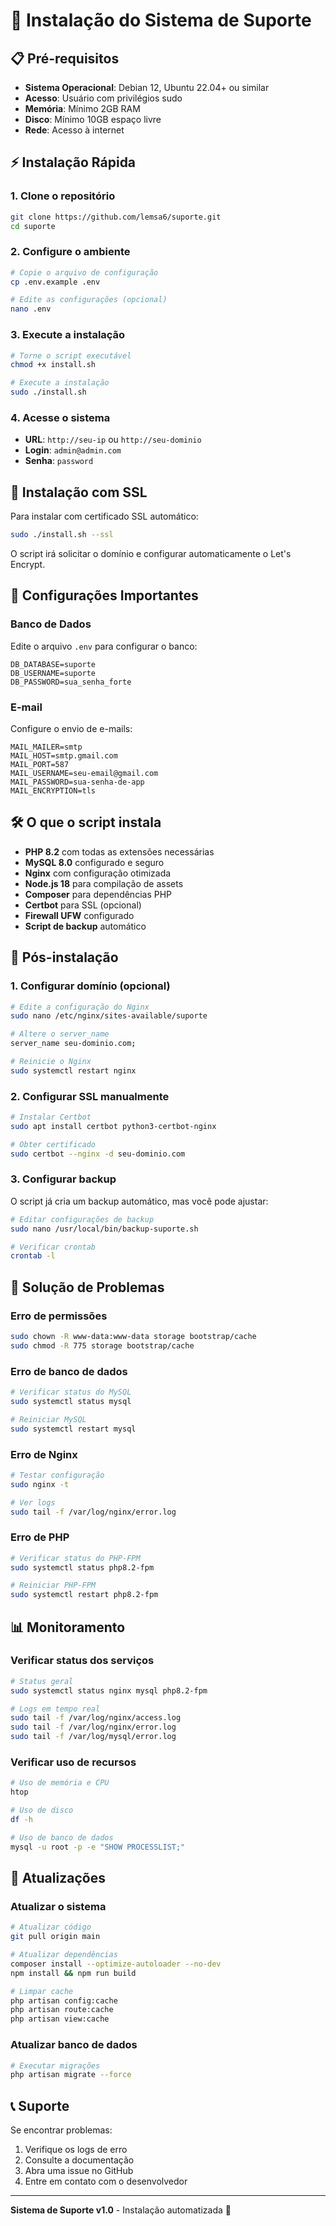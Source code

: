 # 🚀 Instalação do Sistema de Suporte

## 📋 Pré-requisitos

- **Sistema Operacional**: Debian 12, Ubuntu 22.04+ ou similar
- **Acesso**: Usuário com privilégios sudo
- **Memória**: Mínimo 2GB RAM
- **Disco**: Mínimo 10GB espaço livre
- **Rede**: Acesso à internet

## ⚡ Instalação Rápida

### 1. Clone o repositório
```bash
git clone https://github.com/lemsa6/suporte.git
cd suporte
```

### 2. Configure o ambiente
```bash
# Copie o arquivo de configuração
cp .env.example .env

# Edite as configurações (opcional)
nano .env
```

### 3. Execute a instalação
```bash
# Torne o script executável
chmod +x install.sh

# Execute a instalação
sudo ./install.sh
```

### 4. Acesse o sistema
- **URL**: `http://seu-ip` ou `http://seu-dominio`
- **Login**: `admin@admin.com`
- **Senha**: `password`

## 🔧 Instalação com SSL

Para instalar com certificado SSL automático:

```bash
sudo ./install.sh --ssl
```

O script irá solicitar o domínio e configurar automaticamente o Let's Encrypt.

## 📝 Configurações Importantes

### Banco de Dados
Edite o arquivo `.env` para configurar o banco:

```env
DB_DATABASE=suporte
DB_USERNAME=suporte
DB_PASSWORD=sua_senha_forte
```

### E-mail
Configure o envio de e-mails:

```env
MAIL_MAILER=smtp
MAIL_HOST=smtp.gmail.com
MAIL_PORT=587
MAIL_USERNAME=seu-email@gmail.com
MAIL_PASSWORD=sua-senha-de-app
MAIL_ENCRYPTION=tls
```

## 🛠 O que o script instala

- **PHP 8.2** com todas as extensões necessárias
- **MySQL 8.0** configurado e seguro
- **Nginx** com configuração otimizada
- **Node.js 18** para compilação de assets
- **Composer** para dependências PHP
- **Certbot** para SSL (opcional)
- **Firewall UFW** configurado
- **Script de backup** automático

## 🔄 Pós-instalação

### 1. Configurar domínio (opcional)
```bash
# Edite a configuração do Nginx
sudo nano /etc/nginx/sites-available/suporte

# Altere o server_name
server_name seu-dominio.com;

# Reinicie o Nginx
sudo systemctl restart nginx
```

### 2. Configurar SSL manualmente
```bash
# Instalar Certbot
sudo apt install certbot python3-certbot-nginx

# Obter certificado
sudo certbot --nginx -d seu-dominio.com
```

### 3. Configurar backup
O script já cria um backup automático, mas você pode ajustar:

```bash
# Editar configurações de backup
sudo nano /usr/local/bin/backup-suporte.sh

# Verificar crontab
crontab -l
```

## 🚨 Solução de Problemas

### Erro de permissões
```bash
sudo chown -R www-data:www-data storage bootstrap/cache
sudo chmod -R 775 storage bootstrap/cache
```

### Erro de banco de dados
```bash
# Verificar status do MySQL
sudo systemctl status mysql

# Reiniciar MySQL
sudo systemctl restart mysql
```

### Erro de Nginx
```bash
# Testar configuração
sudo nginx -t

# Ver logs
sudo tail -f /var/log/nginx/error.log
```

### Erro de PHP
```bash
# Verificar status do PHP-FPM
sudo systemctl status php8.2-fpm

# Reiniciar PHP-FPM
sudo systemctl restart php8.2-fpm
```

## 📊 Monitoramento

### Verificar status dos serviços
```bash
# Status geral
sudo systemctl status nginx mysql php8.2-fpm

# Logs em tempo real
sudo tail -f /var/log/nginx/access.log
sudo tail -f /var/log/nginx/error.log
sudo tail -f /var/log/mysql/error.log
```

### Verificar uso de recursos
```bash
# Uso de memória e CPU
htop

# Uso de disco
df -h

# Uso de banco de dados
mysql -u root -p -e "SHOW PROCESSLIST;"
```

## 🔄 Atualizações

### Atualizar o sistema
```bash
# Atualizar código
git pull origin main

# Atualizar dependências
composer install --optimize-autoloader --no-dev
npm install && npm run build

# Limpar cache
php artisan config:cache
php artisan route:cache
php artisan view:cache
```

### Atualizar banco de dados
```bash
# Executar migrações
php artisan migrate --force
```

## 📞 Suporte

Se encontrar problemas:

1. Verifique os logs de erro
2. Consulte a documentação
3. Abra uma issue no GitHub
4. Entre em contato com o desenvolvedor

---

**Sistema de Suporte v1.0** - Instalação automatizada 🚀
